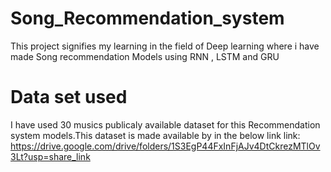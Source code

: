 # Song_Recommendation_system
This project signifies my learning in the field of Deep learning where i have made Song recommendation Models using RNN , LSTM and GRU
# Data set used
I have used 30 musics publicaly available dataset for this Recommendation system models.This dataset is made available by in the below link
link: https://drive.google.com/drive/folders/1S3EgP44FxInFjAJv4DtCkrezMTlOv3Lt?usp=share_link
